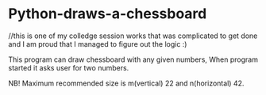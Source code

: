# Python-draws-a-chessboard
//this is one of my colledge session works that was complicated to get done and I am proud that I managed to figure out the logic :)

This program can draw chessboard with any given numbers, When program started it asks user for two numbers.

NB! Maximum recommended size is m(vertical) 22 and n(horizontal) 42.

